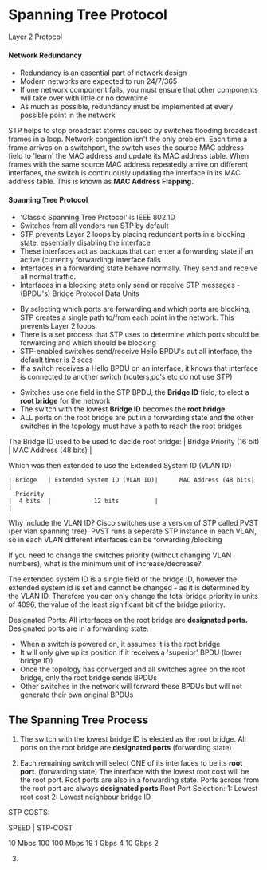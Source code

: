 # Spanning Tree Protocol

Layer 2 Protocol

#### Network Redundancy

- Redundancy is an essential part of network design
- Modern networks are expected to run 24/7/365
- If one network component fails, you must ensure that other components will take over with little or no downtime
- As much as possible, redundancy must be implemented at every possible point in the network

STP helps to stop broadcast storms caused by switches flooding broadcast frames in a loop. Network congestion isn't the only problem. Each time a frame arrives on a switchport, the switch uses the source MAC address field to 'learn' the MAC address and update its MAC address table. When frames with the same source MAC address repeatedly arrive on different interfaces, the switch is continuously updating the interface in its MAC address table. This is known as **MAC Address Flapping.**

#### Spanning Tree Protocol

- 'Classic Spanning Tree Protocol' is IEEE 802.1D
- Switches from all vendors run STP by default
- STP prevents Layer 2 loops by placing redundant ports in a blocking state, essentially disabling the interface
- These interfaces act as backups that can enter a forwarding state if an active (currently forwarding) interface fails
- Interfaces in a forwarding state behave normally. They send and receive all normal traffic.
- Interfaces in a blocking state only send or receive STP messages - (BPDU's) Bridge Protocol Data Units

* By selecting which ports are forwarding and which ports are blocking, STP creates a single path to/from each point in the network. This prevents Layer 2 loops.
* There is a set process that STP uses to determine which ports should be forwarding and which should be blocking
* STP-enabled switches send/receive Hello BPDU's out all interface, the default timer is 2 secs
* If a switch receives a Hello BPDU on an interface, it knows that interface is connected to another switch (routers,pc's etc do not use STP)

- Switches use one field in the STP BPDU, the **Bridge ID** field, to elect a **root bridge** for the network
- The switch with the lowest **Bridge ID** becomes the **root bridge**
- ALL ports on the root bridge are put in a forwarding state and the other switches in the topology must have a path to reach the root bridges

The Bridge ID used to be used to decide root bridge:
	| Bridge Priority (16 bit)   |  MAC Address (48 bits) |

Which was then extended to use the Extended System ID (VLAN ID)

	| Bridge   | Extended System ID (VLAN ID)|      MAC Address (48 bits)       |
	  Priority      
	|  4 bits  |			12 bits			 |									|

Why include the VLAN ID? Cisco switches use a version of STP called PVST (per vlan spanning tree). PVST runs a seperate STP instance in each VLAN, so in each VLAN different interfaces can be forwarding /blocking

If you need to change the switches priority (without changing VLAN numbers), what is the minimum unit of increase/decrease?

The extended system ID is a single field of the bridge ID, however the extended system id is set and cannot be changed - as it is determined by the VLAN ID. Therefore you can only change the total bridge priority in units of 4096, the value of the least significant bit of the bridge priority.

Designated Ports:
All interfaces on the root bridge are **designated ports.** Designated ports are in a forwarding state.

* When a switch is powered on, it assumes it is the root bridge
* It will only give up its position if it receives a 'superior' BPDU (lower bridge ID)
* Once the topology has converged and all switches agree on the root bridge, only the root bridge sends BPDUs
* Other switches in the network will forward these BPDUs but will not generate their own original BPDUs


## The Spanning Tree Process

1) The switch with the lowest bridge ID is elected as the root bridge. All ports on the root bridge are **designated ports** (forwarding state)

2) Each remaining switch will select ONE of its interfaces to be its **root port**. (forwarding state) The interface with the lowest root cost will be the root port. Root ports are also in a forwarding state. Ports across from the root port are always **designated ports**
Root Port Selection:
1: Lowest root cost
2: Lowest neighbour bridge ID

STP COSTS:

SPEED 	 |	STP-COST

10 Mbps		100
100 Mbps	19
1 Gbps		4
10 Gbps		2

3) 
